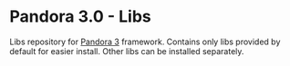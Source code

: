 # Pandora 3.0 - Libs
Libs repository for [Pandora 3](https://github.com/PandoraTeam/pandora-3.0-core "Pandora 3 core repository") framework. Contains only libs provided by default for easier install. Other libs can be installed separately.
